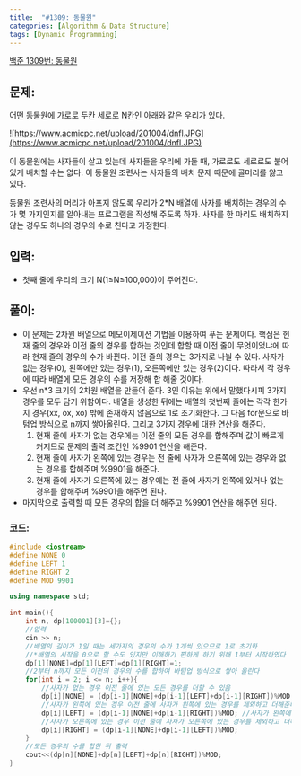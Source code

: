 ```yaml
---
title:  "#1309: 동물원"
categories: [Algorithm & Data Structure]
tags: [Dynamic Programming]
---
```

[백준 1309번: 동물원](https://www.acmicpc.net/problem/1309)

## 문제:

어떤 동물원에 가로로 두칸 세로로 N칸인 아래와 같은 우리가 있다.

![https://www.acmicpc.net/upload/201004/dnfl.JPG](https://www.acmicpc.net/upload/201004/dnfl.JPG)

이 동물원에는 사자들이 살고 있는데 사자들을 우리에 가둘 때, 가로로도 세로로도 붙어 있게 배치할 수는 없다. 이 동물원 조련사는 사자들의 배치 문제 때문에 골머리를 앓고 있다.

동물원 조련사의 머리가 아프지 않도록 우리가 2*N 배열에 사자를 배치하는 경우의 수가 몇 가지인지를 알아내는 프로그램을 작성해 주도록 하자. 사자를 한 마리도 배치하지 않는 경우도 하나의 경우의 수로 친다고 가정한다.

## 입력:

- 첫째 줄에 우리의 크기 N(1≤N≤100,000)이 주어진다.

## 풀이:

- 이 문제는 2차원 배열으로 메모이제이션 기법을 이용하여 푸는 문제이다. 핵심은 현재 줄의 경우와 이전 줄의 경우를 합하는 것인데 합할 때 이전 줄이 무엇이었냐에 따라 현재 줄의 경우의 수가 바뀐다. 이전 줄의 경우는 3가지로 나뉠 수 있다. 사자가 없는 경우(0), 왼쪽에만 있는 경우(1), 오른쪽에만 있는 경우(2)이다. 따라서 각 경우에 따라 배열에 모든 경우의 수를 저장해 합 해줄 것이다.
- 우선 n*3 크기의 2차원 배열을 만들어 준다. 3인 이유는 위에서 말했다시피 3가지 경우를 모두 담기 위함이다. 배열을 생성한 뒤에는 배열의 첫번째 줄에는 각각 한가지 경우(xx, ox, xo) 밖에 존재하지 않음으로 1로 초기화한다. 그 다음 for문으로 바텀업 방식으로 n까지 쌓아올린다. 그리고 3가지 경우에 대한 연산을 해준다.
    1. 현재 줄에 사자가 없는 경우에는 이전 줄의 모든 경우를 합해주며 값이 빠르게 커지므로 문제의 출력 조건인 %9901 연산을 해준다.
    2. 현재 줄에 사자가 왼쪽에 있는 경우는 전 줄에 사자가 오른쪽에 있는 경우와 없는 경우를 합해주며 %9901을 해준다.
    3. 현재 줄에 사자가 오른쪽에 있는 경우에는 전 줄에 사자가 왼쪽에 있거나 없는 경우를 합해주며 %9901을 해주면 된다.
- 마지막으로 출력할 때 모든 경우의 합을 더 해주고 %9901 연산을 해주면 된다.

### 코드:

```cpp
#include <iostream>
#define NONE 0
#define LEFT 1
#define RIGHT 2
#define MOD 9901

using namespace std;

int main(){
	int n, dp[100001][3]={};
	//입력
	cin >> n;
	//배열의 길이가 1일 때는 세가지의 경우의 수가 1개씩 있으므로 1로 초기화
	//*배열의 시작을 0으로 할 수도 있지만 이해하기 편하게 하기 위해 1부터 시작하였다
	dp[1][NONE]=dp[1][LEFT]=dp[1][RIGHT]=1;
	//2부터 n까지 모든 이전의 경우의 수를 합하여 바텀업 방식으로 쌓아 올린다
	for(int i = 2; i <= n; i++){
		//사자가 없는 경우 이전 줄에 있는 모든 경우를 더할 수 있음
		dp[i][NONE] = (dp[i-1][NONE]+dp[i-1][LEFT]+dp[i-1][RIGHT])%MOD; 
		//사자가 왼쪽에 있는 경우 이전 줄에 사자가 왼쪽에 있는 경우를 제외하고 더해준다
		dp[i][LEFT] = (dp[i-1][NONE]+dp[i-1][RIGHT])%MOD; //사자가 왼쪽에 있는 경우
		//사자가 오른쪽에 있는 경우 이전 줄에 사자가 오른쪽에 있는 경우를 제외하고 더해준다
		dp[i][RIGHT] = (dp[i-1][NONE]+dp[i-1][LEFT])%MOD;
	}
	//모든 경우의 수를 합한 뒤 출력
	cout<<(dp[n][NONE]+dp[n][LEFT]+dp[n][RIGHT])%MOD;
}
```